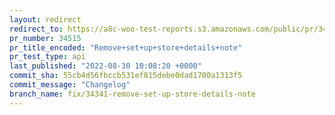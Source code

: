 ```yaml
---
layout: redirect
redirect_to: https://a8c-woo-test-reports.s3.amazonaws.com/public/pr/34515/api/index.html
pr_number: 34515
pr_title_encoded: "Remove+set+up+store+details+note"
pr_test_type: api
last_published: "2022-08-30 10:08:20 +0000"
commit_sha: 55cb4d56fbccb531ef815debe0dad1700a1313f5
commit_message: "Changelog"
branch_name: fix/34341-remove-set-up-store-details-note
---
```

